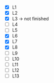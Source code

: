 - [x] L1
- [x] L2
- [x] L3 &rarr; not finished
- [ ] L4
- [ ] L5
- [x] L6
- [x] L7
- [x] L8
- [ ] L9
- [ ] L10
- [ ] L11
- [ ] L12
- [ ] L13
